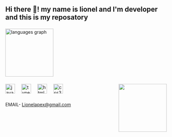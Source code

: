 
###


<h2 align="left">Hi there 👋! my name is lionel  and I'm  developer and this is my reposatory</h2>

###


 <img src="https://github-readme-stats.vercel.app/api/top-langs?username=lionelapex&locale=en&hide_title=false&layout=compact&card_width=320&langs_count=5&theme=dracula&hide_border=false" height="150" alt="languages graph"  />
</div>


###

<img align="right" height="150" src="https://media.giphy.com/media/vqxviVfqGAa14SgeiC/giphy.gif?cid=ecf05e47zx2v9p97v88rf6t6v8xd925j9bgabp2ylwj4m9wl&ep=v1_gifs_related&rid=giphy.gif&ct=g"  />

###

<div align="left">
  <img src="https://cdn.jsdelivr.net/gh/devicons/devicon/icons/javascript/javascript-original.svg" height="30" alt="javascript logo"  />
  <img width="12" />
  <img src="https://cdn.jsdelivr.net/gh/devicons/devicon/icons/typescript/typescript-original.svg" height="30" alt="typescript logo"  />
  <img width="12" />
  <img src="https://cdn.jsdelivr.net/gh/devicons/devicon/icons/html5/html5-original.svg" height="30" alt="html5 logo"  />
  <img width="12" />
  <img src="https://cdn.jsdelivr.net/gh/devicons/devicon/icons/css3/css3-original.svg" height="30" alt="css3 logo"  />
 
          
</div>

###

EMAIL- Lionelapex@gmail.com





